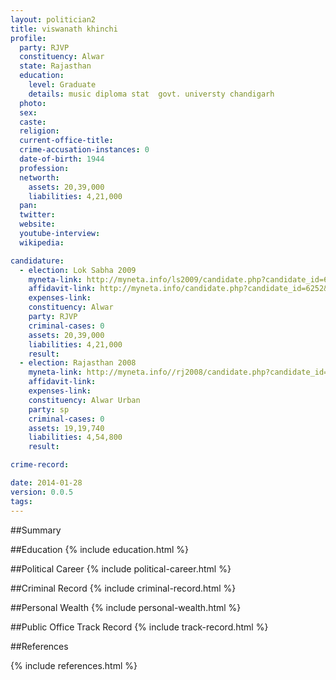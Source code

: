```yaml
---
layout: politician2
title: viswanath khinchi
profile: 
  party: RJVP
  constituency: Alwar
  state: Rajasthan
  education: 
    level: Graduate
    details: music diploma stat  govt. universty chandigarh
  photo: 
  sex: 
  caste: 
  religion: 
  current-office-title: 
  crime-accusation-instances: 0
  date-of-birth: 1944
  profession: 
  networth: 
    assets: 20,39,000
    liabilities: 4,21,000
  pan: 
  twitter: 
  website: 
  youtube-interview: 
  wikipedia: 

candidature: 
  - election: Lok Sabha 2009
    myneta-link: http://myneta.info/ls2009/candidate.php?candidate_id=6252
    affidavit-link: http://myneta.info/candidate.php?candidate_id=6252&scan=original
    expenses-link: 
    constituency: Alwar 
    party: RJVP
    criminal-cases: 0
    assets: 20,39,000
    liabilities: 4,21,000
    result:  
  - election: Rajasthan 2008
    myneta-link: http://myneta.info//rj2008/candidate.php?candidate_id=1829
    affidavit-link: 
    expenses-link: 
    constituency: Alwar Urban 
    party: sp
    criminal-cases: 0
    assets: 19,19,740
    liabilities: 4,54,800
    result:  

crime-record: 

date: 2014-01-28
version: 0.0.5
tags: 
---
```

##Summary


##Education
{% include education.html %}


##Political Career
{% include political-career.html %}


##Criminal Record
{% include criminal-record.html %}


##Personal Wealth
{% include personal-wealth.html %}


##Public Office Track Record
{% include track-record.html %}


##References


{% include references.html %}